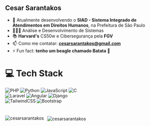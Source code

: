 <h2 align="left">Cesar Sarantakos</h2>

- 🔭 Atualmente desenvolvendo o **SIAD - Sistema Integrado de Atendimentos em Direitos Humanos**, na Prefeitura de São Paulo
- 👩🏻‍💻 Análise e Desenvolvimento de Sistemas
- 📚 **Harvard's** CS50w e Cibersegurança pela **FGV**
- 📫 Como me contatar: **cesarsarantakos@gmail.com**
- ⚡ Fun fact: **tenho um beagle chamado Batata 🐶**

# 💻 Tech Stack
![PHP](https://img.shields.io/badge/php-%23777BB4.svg?style=for-the-badge&logo=php&logoColor=white)
![Python](https://img.shields.io/badge/python-3670A0?style=for-the-badge&logo=python&logoColor=ffdd54)
![JavaScript](https://img.shields.io/badge/javascript-%23323330.svg?style=for-the-badge&logo=javascript&logoColor=%23F7DF1E)
![C](https://img.shields.io/badge/c-%2300599C.svg?style=for-the-badge&logo=c&logoColor=white) </br>
![Laravel](https://img.shields.io/badge/laravel-%23FF2D20.svg?style=for-the-badge&logo=laravel&logoColor=white)
![Angular](https://img.shields.io/badge/angular-%23DD0031.svg?style=for-the-badge&logo=angular&logoColor=white)
![Django](https://img.shields.io/badge/django-%23092E20.svg?style=for-the-badge&logo=django&logoColor=white) </br>
![TailwindCSS](https://img.shields.io/badge/tailwindcss-%2338B2AC.svg?style=for-the-badge&logo=tailwind-css&logoColor=white)
![Bootstrap](https://img.shields.io/badge/bootstrap-%238511FA.svg?style=for-the-badge&logo=bootstrap&logoColor=white)
#
<p>&nbsp;<img align="left" src="https://github-readme-stats.vercel.app/api?username=cesarsarantakos&show_icons=true&theme=dark&hide_border=true&locale=en" alt="cesarsarantakos" /> <img align="center" src="https://github-readme-stats.vercel.app/api/top-langs?username=cesarsarantakos&show_icons=true&theme=dark&hide_border=true&locale=en&layout=compact" alt="cesarsarantakos" /></p>
